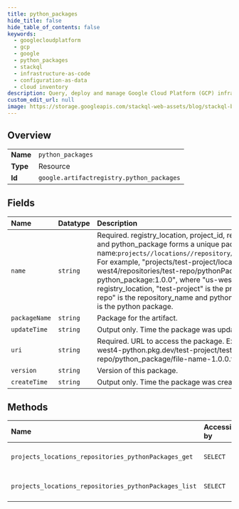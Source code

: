 ```yaml
---
title: python_packages
hide_title: false
hide_table_of_contents: false
keywords:
  - googlecloudplatform
  - gcp
  - google
  - python_packages
  - stackql
  - infrastructure-as-code
  - configuration-as-data
  - cloud inventory
description: Query, deploy and manage Google Cloud Platform (GCP) infrastructure and resources using SQL
custom_edit_url: null
image: https://storage.googleapis.com/stackql-web-assets/blog/stackql-blog-post-featured-image.png
---
```

  
    

## Overview
<table><tbody>
<tr><td><b>Name</b></td><td><code>python_packages</code></td></tr>
<tr><td><b>Type</b></td><td>Resource</td></tr>
<tr><td><b>Id</b></td><td><code>google.artifactregistry.python_packages</code></td></tr>
</tbody></table>

## Fields
| Name | Datatype | Description |
|:-----|:---------|:------------|
| `name` | `string` | Required. registry_location, project_id, repository_name and python_package forms a unique package name:`projects//locations//repository//pythonPackages/`. For example, "projects/test-project/locations/us-west4/repositories/test-repo/pythonPackages/ python_package:1.0.0", where "us-west4" is the registry_location, "test-project" is the project_id, "test-repo" is the repository_name and python_package:1.0.0" is the python package. |
| `packageName` | `string` | Package for the artifact. |
| `updateTime` | `string` | Output only. Time the package was updated. |
| `uri` | `string` | Required. URL to access the package. Example: us-west4-python.pkg.dev/test-project/test-repo/python_package/file-name-1.0.0.tar.gz |
| `version` | `string` | Version of this package. |
| `createTime` | `string` | Output only. Time the package was created. |
## Methods
| Name | Accessible by | Required Params | Description |
|:-----|:--------------|:----------------|:------------|
| `projects_locations_repositories_pythonPackages_get` | `SELECT` | `name` | Gets a python package. |
| `projects_locations_repositories_pythonPackages_list` | `SELECT` | `parent` | Lists python packages. |

